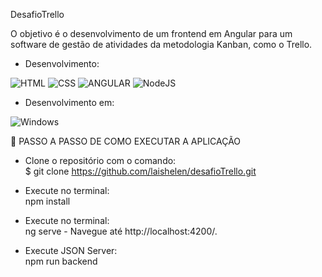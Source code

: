 DesafioTrello

O objetivo é o desenvolvimento de um frontend em Angular para um software de
gestão de atividades da metodologia Kanban, como o Trello.

- Desenvolvimento:

![HTML](https://img.shields.io/badge/HTML5-E34F26?style=for-the-badge&logo=html5&logoColor=white)
![CSS](https://img.shields.io/badge/CSS3-1572B6?style=for-the-badge&logo=css3&logoColor=white)
![ANGULAR](https://img.shields.io/badge/Angular-DD0031?style=for-the-badge&logo=angular&logoColor=white)
![NodeJS](https://img.shields.io/badge/node.js-6DA55F?style=for-the-badge&logo=node.js&logoColor=white)

- Desenvolvimento em:

![Windows](https://img.shields.io/badge/Windows-0078D6?style=for-the-badge&logo=windows&logoColor=white)

🔴 PASSO A PASSO DE COMO EXECUTAR A APLICAÇÃO <br>

- Clone o repositório com o comando: <br>
$ git clone https://github.com/laishelen/desafioTrello.git

- Execute no terminal: <br>
npm install

- Execute no terminal: <br>
ng serve - Navegue até http://localhost:4200/. 

- Execute JSON Server: <br>
npm run backend


